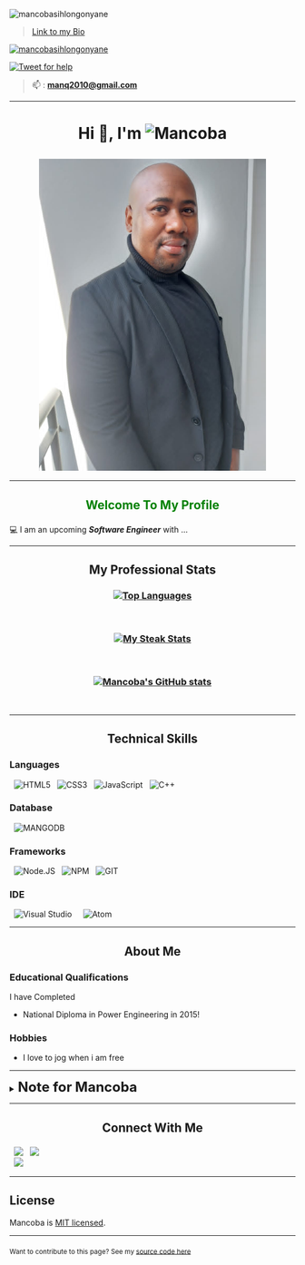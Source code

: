 <p align="left"> <img src="https://komarev.com/ghpvc/?username=manq2010&label=Profile%20views&color=0e75b6&style=flat" alt="mancobasihlongonyane" /> </p>

> [Link to my Bio](https://linkfree.eddiehub.io/manq2010)

<p align="left"> <a href="https://github.com/ryo-ma/github-profile-trophy"><img src="https://github-profile-trophy.vercel.app/?username=manq2010&theme=radical&no-frame=true" alt="mancobasihlongonyane" /></a> </p>

<!-- > You can ping me or follow me on Twitter :+1: -->

[![Tweet for help](https://img.shields.io/twitter/follow/mancoba_c?label=Tweet%20%40mancoba_c&style=social)](https://twitter.com/mancoba_c/)

> 📫 : **manq2010@gmail.com**

---

# <p align="center">Hi 👋, I'm ![Mancoba](https://img.shields.io/badge/Mancoba-Sihlongonyane-blue)</p>

<p align="center">
  <img src="profile_pic.jpeg" alt="mancobasihlongonyane"  width="400" height="550"/>


</p>

---

## <p align="center" style="color: green">Welcome To My Profile</p>

💻 I am an upcoming ***Software Engineer*** with ...

---

## <p align="center">My Professional Stats</p>

### <p align="center">[![Top Languages](https://github-readme-stats.vercel.app/api/top-langs/?username=manq2010&langs_count=8&hide=shell&layout=compact&theme=radical)](https://github.com/manq2010/github-readme-stats)</p>

&nbsp;

### <p align="center">[![My Steak Stats](https://github-readme-streak-stats.herokuapp.com/?user=manq2010&theme=radical)](https://github.com/manq2010/github-readme-stats)</p>

&nbsp;

### <p align="center">[![Mancoba's GitHub stats](https://github-readme-stats.vercel.app/api?username=manq2010&hide=contribs,prs&repo=github-readme-stats&theme=radical)](https://github.com/manq2010/github-readme-stats)</p>

&nbsp;

---

## <p align="center">Technical Skills</p>

### Languages

&nbsp;
![HTML5](https://img.shields.io/badge/HTML5-E34F26?style=for-the-badge&logo=html5&logoColor=white)
&nbsp;
![CSS3](https://img.shields.io/badge/CSS3-1572B6?style=for-the-badge&logo=css3&logoColor=white)
&nbsp;
![JavaScript](https://img.shields.io/badge/JavaScript-323330?style=for-the-badge&logo=javascript&logoColor=F7DF1E)
&nbsp;
![C++](https://img.shields.io/badge/C%2B%2B-00599C?style=for-the-badge&logo=c%2B%2B&logoColor=white) &nbsp;

### Database

&nbsp;
![MANGODB](https://img.shields.io/badge/MongoDB-white?style=for-the-badge&logo=mongodb&logoColor=4EA94B)
&nbsp;

### Frameworks

&nbsp;
![Node.JS](https://img.shields.io/badge/Node.js-339933?style=for-the-badge&logo=nodedotjs&logoColor=white)
&nbsp;
![NPM](https://img.shields.io/badge/npm-CB3837?style=for-the-badge&logo=npm&logoColor=white)
&nbsp;
![GIT](https://img.shields.io/badge/Git-F05032?style=for-the-badge&logo=git&logoColor=white)
&nbsp;

### IDE

&nbsp;
![Visual Studio](https://img.shields.io/badge/Visual_Studio_Code-0078D4?style=for-the-badge&logo=visual%20studio%20code&logoColor=white) &nbsp;
&nbsp;
![Atom](https://img.shields.io/badge/Atom-66595C?style=for-the-badge&logo=Atom&logoColor=white) &nbsp;

<!-- Exclude individual repositories from top languages
You can use &exclude_repo=repo1,repo2 parameter to exclude individual repositories. -->

<!-- To hide any specific stats, you can pass a query parameter `&hide=` with comma-separated values.
Options: `&hide=stars,commits,prs,issues,contribs` -->

---

## <p align="center">About Me</p>

### Educational Qualifications

I have Completed

* National Diploma in Power Engineering in 2015!

### Hobbies

* I love to jog when i am free

---

<details close>
  <summary><span style="font-size: 24px; font-weight: 700;">Note for Mancoba </span></summary>
  <br>

**Warning**: A note for Mancoba participants:

> Pull requests which add or edit your information in.
>
> Pull requests which improve the codebase

</details>

---

## <p align="center">Connect With Me</p>

&nbsp;
<a target="_blank"
href="https://www.linkedin.com/in/mancobasihlongonyane/"><img
src="https://img.shields.io/badge/-LinkedIn-0077b5?style=for-the-badge&logo=LinkedIn&logoColor=white"></img></a>
&nbsp;
<a target="_blank"
href="https://twitter.com/mancoba_c"><img
src="https://img.shields.io/badge/-Twitter-1DA1F2?style=for-the-badge&logo=Twitter&logoColor=white"></img></a>  
&nbsp;
<a target="_blank"
href="mailto:manq2010@gmail.com"><img
src="https://img.shields.io/badge/-Gmail-D14836?style=for-the-badge&logo=Gmail&logoColor=white"></img></a>
&nbsp;

---
License
---

Mancoba is [MIT licensed](LICENSE).

<!-- <p align="left"> <img src="https://komarev.com/ghpvc/?username=manq2010&label=Profile%20views&color=0e75b6&style=flat" alt="mancobasihlongonyane" /> </p> -->

<!-- <p align="left"> <a href="https://github.com/ryo-ma/github-profile-trophy"><img src="https://github-profile-trophy.vercel.app/?username=manq2010" alt="mancobasihlongonyane" /></a> </p> -->

<!-- <p align="left"> <a href="https://twitter.com/mancoba_c" target="blank"><img src="https://img.shields.io/twitter/follow/mancoba_c?logo=twitter&style=for-the-badge" alt="mancobasihlongonyane" /></a> </p> -->

<!-- > You can ping me or follow me on Twitter :+1: -->

<!-- [![Tweet for help](https://img.shields.io/twitter/follow/mancoba_c?label=Tweet%20%40mancoba_c&style=social)](https://twitter.com/mancoba_c/) -->
<!-- 
# Modern

## Introduction

## Table of Contents

* [Modern](#modern)
  * [Introduction](#introduction)

> **Note:** Technically, *let* and *const* variables declarations are being hoisted too, but not their assignation.

<hr> -->

<!-- ```bash

git@github.com:manq2010/manq2010.git
```

* [ ] ISSUE_TEMPLATE/
* [ ] ISSUE_TEMPLATE_ONE/

* 🔭 I’m currently working on Spotlight [Spotlight](https://github.com/Vizyone/Spotlight-Flutter)

* 🌱 I’m currently learning **ReactJS, NodeJS, Python**

* 👯 I’m looking to collaborate on [MLHaïti](https://github.com/MLHaiti/mlhaiti-server)

* 🤝 I’m looking for help with [Nearby Places](https://github.com/didierganthier/flutter_nearby_places)

* 💬 Ask me about **Flutter, Java, Javascript**

* 📫 How to reach me **manq2010@gmail.com**

* 📄 Know about my experiences [https://www.linkedin.com/in/didierganthier/](https://www.linkedin.com/in/didierganthier/)

* ⚡ Fun fact **I love to code** -->

<!-- <h3 align="left">Connect with me:</h3> -->
<!-- <p align="left"> -->
<!-- <a href="https://codepen.io/didierganthier" target="blank"><img align="center" src="https://cdn.jsdelivr.net/npm/simple-icons@3.0.1/icons/codepen.svg" alt="didierganthier" height="30" width="40" /></a> -->

<!-- <a href="https://dev.to/didierganthier" target="blank"><img align="center" src="https://cdn.jsdelivr.net/npm/simple-icons@3.0.1/icons/dev-dot-to.svg" alt="didierganthier" height="30" width="40" /></a> -->

<!-- <a href="https://twitter.com/mancoba_c" target="blank"><img align="center" src="https://cdn.jsdelivr.net/npm/simple-icons@3.0.1/icons/twitter.svg" alt="didierganthier_" height="30" width="40" /></a>
<a href="https://linkedin.com/in/didierganthier" target="blank"><img align="center" src="https://cdn.jsdelivr.net/npm/simple-icons@3.0.1/icons/linkedin.svg" alt="didierganthier" height="30" width="40" /></a>
<a href="https://stackoverflow.com/users/didier-peran-ganthier" target="blank"><img align="center" src="https://cdn.jsdelivr.net/npm/simple-icons@3.0.1/icons/stackoverflow.svg" alt="didier-peran-ganthier" height="30" width="40" /></a>
<a href="https://kaggle.com/didierganthier" target="blank"><img align="center" src="https://cdn.jsdelivr.net/npm/simple-icons@3.0.1/icons/kaggle.svg" alt="didierganthier" height="30" width="40" /></a>
<a href="https://fb.com/ganthier.didier.79" target="blank"><img align="center" src="https://cdn.jsdelivr.net/npm/simple-icons@3.0.1/icons/facebook.svg" alt="ganthier.didier.79" height="30" width="40" /></a>
<a href="https://instagram.com/didierganthier" target="blank"><img align="center" src="https://cdn.jsdelivr.net/npm/simple-icons@3.0.1/icons/instagram.svg" alt="didierganthier" height="30" width="40" /></a>
<a href="https://dribbble.com/didierganthier" target="blank"><img align="center" src="https://cdn.jsdelivr.net/npm/simple-icons@3.0.1/icons/dribbble.svg" alt="didierganthier" height="30" width="40" /></a>
<a href="https://medium.com/@didierganthierperan" target="blank"><img align="center" src="https://cdn.jsdelivr.net/npm/simple-icons@3.0.1/icons/medium.svg" alt="@didierganthierperan" height="30" width="40" /></a>
<a href="https://www.hackerrank.com/didierganthierp1" target="blank"><img align="center" src="https://cdn.jsdelivr.net/npm/simple-icons@3.0.1/icons/hackerrank.svg" alt="mancobasihlongonyane" height="30" width="40" /></a>
<a href="https://discord.gg/9061" target="blank"><img align="center" src="https://cdn.jsdelivr.net/npm/simple-icons@3.0.1/icons/discord.svg" alt="9061" height="30" width="40" /></a>
</p> -->
<!-- 
<h3 align="left">Languages and Tools:</h3>
<p align="left"> <a href="https://developer.android.com" target="_blank"> <img src="https://upload.wikimedia.org/wikipedia/commons/6/64/Android_logo_2019_%28stacked%29.svg" alt="android" width="40" height="40"/> </a> <a href="https://getbootstrap.com" target="_blank"> <img src="https://brandslogos.com/wp-content/uploads/images/bootstrap-logo.png" alt="bootstrap" width="40" height="40"/> </a> <a href="https://www.cprogramming.com/" target="_blank"> <img src="https://github.com/devicons/devicon/blob/master/icons/c/c-original.svg" alt="c" width="40" height="40"/> </a> <a href="https://www.w3schools.com/css/" target="_blank"> <img src="https://github.com/devicons/devicon/blob/master/icons/css3/css3-original.svg" alt="css3" width="40" height="40"/> </a> <a href="https://dart.dev" target="_blank"> <img src="https://www.vectorlogo.zone/logos/dartlang/dartlang-icon.svg" alt="dart" width="40" height="40"/> </a> <a href="https://expressjs.com" target="_blank"> <img src="https://github.com/devicons/devicon/blob/master/icons/express/express-original-wordmark.svg" alt="express" width="40" height="40"/> </a> <a href="https://www.figma.com/" target="_blank"> <img src="https://www.vectorlogo.zone/logos/figma/figma-icon.svg" alt="figma" width="40" height="40"/> </a> <a href="https://firebase.google.com/" target="_blank"> <img src="https://www.vectorlogo.zone/logos/firebase/firebase-icon.svg" alt="firebase" width="40" height="40"/> </a> <a href="https://flutter.dev" target="_blank"> <img src="https://www.vectorlogo.zone/logos/flutterio/flutterio-icon.svg" alt="flutter" width="40" height="40"/> </a> <a href="https://git-scm.com/" target="_blank"> <img src="https://www.vectorlogo.zone/logos/git-scm/git-scm-icon.svg" alt="git" width="40" height="40"/> </a> <a href="https://www.w3.org/html/" target="_blank"> <img src="https://github.com/devicons/devicon/blob/master/icons/html5/html5-original-wordmark.svg" alt="html5" width="40" height="40"/> </a> <a href="https://www.java.com" target="_blank"> <img src="https://github.com/devicons/devicon/blob/master/icons/java/java-original-wordmark.svg" alt="java" width="40" height="40"/> </a> <a href="https://developer.mozilla.org/en-US/docs/Web/JavaScript" target="_blank"> <img src="https://github.com/devicons/devicon/blob/master/icons/javascript/javascript-original.svg" alt="javascript" width="40" height="40"/> </a> <a href="https://kotlinlang.org" target="_blank"> <img src="https://www.vectorlogo.zone/logos/kotlinlang/kotlinlang-icon.svg" alt="kotlin" width="40" height="40"/> </a> <a href="https://www.mongodb.com/" target="_blank"> <img src="https://github.com/devicons/devicon/blob/master/icons/mongodb/mongodb-original-wordmark.svg" alt="mongodb" width="40" height="40"/> </a> <a href="https://www.mysql.com/" target="_blank"> <img src="https://github.com/devicons/devicon/blob/master/icons/mysql/mysql-original-wordmark.svg" alt="mysql" width="40" height="40"/> </a> <a href="https://nodejs.org" target="_blank"> <img src="https://github.com/devicons/devicon/blob/master/icons/nodejs/nodejs-original-wordmark.svg" alt="nodejs" width="40" height="40"/> </a> <a href="https://opencv.org/" target="_blank"> <img src="https://www.vectorlogo.zone/logos/opencv/opencv-icon.svg" alt="opencv" width="40" height="40"/> </a> <a href="https://postman.com" target="_blank"> <img src="https://www.vectorlogo.zone/logos/getpostman/getpostman-icon.svg" alt="postman" width="40" height="40"/> </a> <a href="https://www.python.org" target="_blank"> <img src="https://github.com/devicons/devicon/blob/master/icons/python/python-original-wordmark.svg" alt="python" width="40" height="40"/> </a> <a href="https://pytorch.org/" target="_blank"> <img src="https://www.vectorlogo.zone/logos/pytorch/pytorch-icon.svg" alt="pytorch" width="40" height="40"/> </a> <a href="https://reactjs.org/" target="_blank"> <img src="https://github.com/devicons/devicon/blob/master/icons/react/react-original-wordmark.svg" alt="react" width="40" height="40"/> </a> <a href="https://reactnative.dev/" target="_blank"> <img src="https://reactnative.dev/img/header_logo.svg" alt="reactnative" width="40" height="40"/> </a> <a href="https://scikit-learn.org/" target="_blank"> <img src="https://upload.wikimedia.org/wikipedia/commons/0/05/Scikit_learn_logo_small.svg" alt="scikit_learn" width="40" height="40"/> </a> <a href="https://www.tensorflow.org" target="_blank"> <img src="https://www.vectorlogo.zone/logos/tensorflow/tensorflow-icon.svg" alt="tensorflow" width="40" height="40"/> </a> </p> -->

<!-- <p><img align="left" src="https://github-readme-stats.vercel.app/api/top-langs?username=didierganthier&show_icons=true&locale=en&layout=compact" alt="didierganthier" /></p> -->

<!-- <p>&nbsp;<img align="center" src="https://github-readme-stats.vercel.app/api?username=didierganthier&show_icons=true&locale=en" alt="didierganthier" /></p> -->

<!-- <p><img align="center" src="https://github-readme-streak-stats.herokuapp.com/?user=didierganthier&" alt="didierganthier" /></p> -->

---
<sub> Want to contribute to this page? See my [source code here](README.md)</sub>



<!-- https://github.com/anuraghazra/github-readme-stats#themes -->

<!-- https://github.com/anuraghazra/github-readme-stats -->

